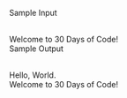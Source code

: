 Sample Input<br><br>

Welcome to 30 Days of Code!<br>
Sample Output<br><br>

Hello, World. <br>
Welcome to 30 Days of Code!<br>
